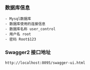 ### 数据库信息
    - Mysql数据库
    - 数据库使用的连接信息
    - 数据库名称 user_control
    - 用户名 root
    - 密码 Root$123

### Swagger2 接口地址
    http://localhost:8095/swagger-ui.html
